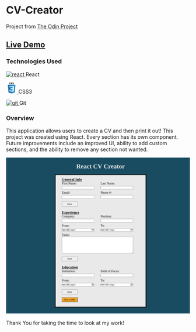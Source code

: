 # CV-Creator

Project from [The Odin Project](https://www.theodinproject.com/)

## [Live Demo](https://gustav72.github.io/cv-creator/)

### Technologies Used

<a href="https://reactjs.org/docs/getting-started.html" target="_blank" rel="noreferrer"> <img src="https://cdn.jsdelivr.net/gh/devicons/devicon/icons/react/react-original.svg" alt="react" width="30" height="30"/> </a>React

<a href="https://www.w3.org/Style/CSS/specs.en.html" target="_blank" rel="noreferrer"> <img src="https://raw.githubusercontent.com/devicons/devicon/master/icons/css3/css3-original-wordmark.svg" alt="css3" width="30" height="30"/> </a>CSS3

<a href="https://git-scm.com/" target="_blank" rel="noreferrer"> <img src="https://cdn.jsdelivr.net/gh/devicons/devicon/icons/git/git-original.svg" alt="git" width="30" height="30"/> </a>Git

### Overview

This application allows users to create a CV and then print it out! This project was created using React. Every section has its own component. Future improvements include an improved UI, ability to add custom sections, and the ability to remove any section not wanted.

![Screenshot of User Interface](./src/screenshot.png)

Thank You for taking the time to look at my work!
